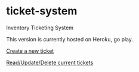 # ticket-system
Inventory Ticketing System

This version is currently hosted on Heroku, go play.

[Create a new ticket](https://toy-ticket-heroku.herokuapp.com/problem)

[Read/Update/Delete current tickets](https://toy-ticket-heroku.herokuapp.com/tickets)
